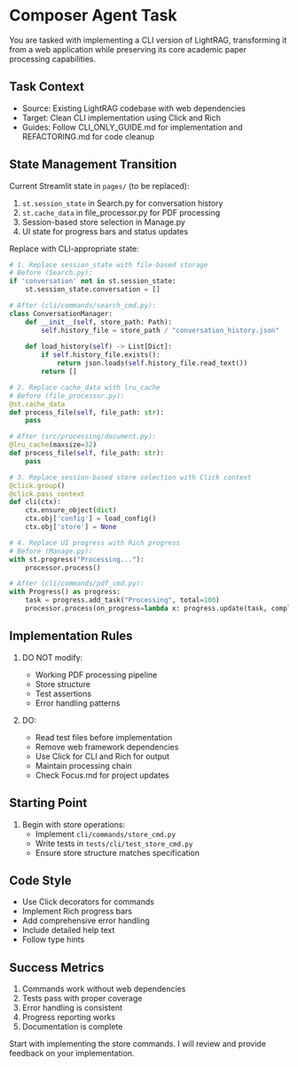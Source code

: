# Composer Agent Task

You are tasked with implementing a CLI version of LightRAG, transforming it from a web application while preserving its core academic paper processing capabilities.

## Task Context
- Source: Existing LightRAG codebase with web dependencies
- Target: Clean CLI implementation using Click and Rich
- Guides: Follow CLI_ONLY_GUIDE.md for implementation and REFACTORING.md for code cleanup

## State Management Transition
Current Streamlit state in `pages/` (to be replaced):
1. `st.session_state` in Search.py for conversation history
2. `st.cache_data` in file_processor.py for PDF processing
3. Session-based store selection in Manage.py
4. UI state for progress bars and status updates

Replace with CLI-appropriate state:
```python
# 1. Replace session_state with file-based storage
# Before (Search.py):
if 'conversation' not in st.session_state:
    st.session_state.conversation = []

# After (cli/commands/search_cmd.py):
class ConversationManager:
    def __init__(self, store_path: Path):
        self.history_file = store_path / "conversation_history.json"
        
    def load_history(self) -> List[Dict]:
        if self.history_file.exists():
            return json.loads(self.history_file.read_text())
        return []

# 2. Replace cache_data with lru_cache
# Before (file_processor.py):
@st.cache_data
def process_file(self, file_path: str):
    pass

# After (src/processing/document.py):
@lru_cache(maxsize=32)
def process_file(self, file_path: str):
    pass

# 3. Replace session-based store selection with Click context
@click.group()
@click.pass_context
def cli(ctx):
    ctx.ensure_object(dict)
    ctx.obj['config'] = load_config()
    ctx.obj['store'] = None

# 4. Replace UI progress with Rich progress
# Before (Manage.py):
with st.progress("Processing..."):
    processor.process()

# After (cli/commands/pdf_cmd.py):
with Progress() as progress:
    task = progress.add_task("Processing", total=100)
    processor.process(on_progress=lambda x: progress.update(task, completed=x))
```

## Implementation Rules
1. DO NOT modify:
   - Working PDF processing pipeline
   - Store structure
   - Test assertions
   - Error handling patterns

2. DO:
   - Read test files before implementation
   - Remove web framework dependencies
   - Use Click for CLI and Rich for output
   - Maintain processing chain
   - Check Focus.md for project updates

## Starting Point
1. Begin with store operations:
   - Implement `cli/commands/store_cmd.py`
   - Write tests in `tests/cli/test_store_cmd.py`
   - Ensure store structure matches specification

## Code Style
- Use Click decorators for commands
- Implement Rich progress bars
- Add comprehensive error handling
- Include detailed help text
- Follow type hints

## Success Metrics
1. Commands work without web dependencies
2. Tests pass with proper coverage
3. Error handling is consistent
4. Progress reporting works
5. Documentation is complete

Start with implementing the store commands. I will review and provide feedback on your implementation. 